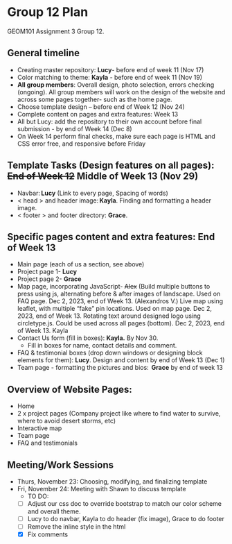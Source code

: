# Group 12 Plan
GEOM101 Assignment 3 Group 12. 
## General timeline
- Creating master repository: **Lucy**- before end of week 11 (Nov 17) 
- Color matching to theme: **Kayla** - before end of week 11 (Nov 19) 
- **All group members**: Overall design, photo selection, errors checking (ongoing). All group members will work on the design of the website and across some pages together- such as the home page. 
- Choose template design – before end of Week 12 (Nov 24) 
- Complete content on pages and extra features: Week 13 
- All but Lucy: add the repository to their own account before final submission - by end of Week 14 (Dec 8) 
- On Week 14 perform final checks, make sure each page is HTML and CSS error free, and responsive before Friday
## Template Tasks (Design features on all pages): ~~End of Week 12~~ Middle of Week 13 (Nov 29)
- Navbar: **Lucy** (Link to every page, Spacing of words)
- < head > and header image: **Kayla**. Finding and formatting a header image.
- < footer > and footer directory: **Grace**.
## Specific pages content and extra features: End of Week 13
- Main page (each of us a section, see above) 
- Project page 1- **Lucy**  
- Project page 2- **Grace** 
- Map page, incorporating JavaScript- ~~Alex~~ (Build multiple buttons to press using js, alternating before & after images of landscape. Used on FAQ page. Dec 2, 2023, end of Week 13. (Alexandros V.) 
Live map using leaflet, with multiple “fake” pin locations. Used on map page. Dec 2, 2023, end of Week 13. Rotating text around designed logo using circletype.js. Could be used across all pages (bottom). Dec 2, 2023, end of Week 13. Kayla
- Contact Us form (fill in boxes): **Kayla.** By Nov 30.  
  - Fill in boxes for name, contact details and comment.  
- FAQ & testimonial boxes (drop down windows or designing block elements for them): **Lucy**. Design and content by end of Week 13 (Dec 1) 
- Team page - formatting the pictures and bios:  **Grace** by end of week 13
## Overview of Website Pages:  
- Home 
- 2 x project pages (Company project like where to find water to survive, where to avoid desert storms, etc) 
- Interactive map 
- Team page
- FAQ and testimonials
## Meeting/Work Sessions
- Thurs, November 23: Choosing, modifying, and finalizing template
- Fri, November 24: Meeting with Shawn to discuss template
    - TO DO:
     - [ ] Adjust our css doc to override bootstrap to match our color scheme and overall theme.
     - [ ] Lucy to do navbar, Kayla to do header (fix image), Grace to do footer
     - [ ] Remove the inline style in the html
     - [x] Fix comments
